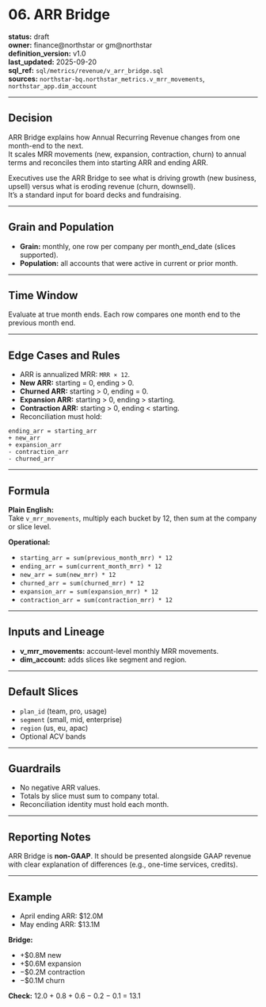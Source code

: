 # 06. ARR Bridge

**status:** draft  
**owner:** finance@northstar or gm@northstar  
**definition_version:** v1.0  
**last_updated:** 2025-09-20  
**sql_ref:** `sql/metrics/revenue/v_arr_bridge.sql`  
**sources:** `northstar-bq.northstar_metrics.v_mrr_movements`, `northstar_app.dim_account`

---

## Decision

ARR Bridge explains how Annual Recurring Revenue changes from one month-end to the next.  
It scales MRR movements (new, expansion, contraction, churn) to annual terms and reconciles them into starting ARR and ending ARR.

Executives use the ARR Bridge to see what is driving growth (new business, upsell) versus what is eroding revenue (churn, downsell).  
It’s a standard input for board decks and fundraising.

---

## Grain and Population

- **Grain:** monthly, one row per company per month_end_date (slices supported).  
- **Population:** all accounts that were active in current or prior month.  

---

## Time Window

Evaluate at true month ends. Each row compares one month end to the previous month end.  

---

## Edge Cases and Rules

- ARR is annualized MRR: `MRR × 12`.  
- **New ARR:** starting = 0, ending > 0.  
- **Churned ARR:** starting > 0, ending = 0.  
- **Expansion ARR:** starting > 0, ending > starting.  
- **Contraction ARR:** starting > 0, ending < starting.  
- Reconciliation must hold:

```text
ending_arr = starting_arr
+ new_arr
+ expansion_arr
- contraction_arr
- churned_arr
```

---

## Formula

**Plain English:**  
Take `v_mrr_movements`, multiply each bucket by 12, then sum at the company or slice level.  

**Operational:**  

- `starting_arr = sum(previous_month_mrr) * 12`  
- `ending_arr = sum(current_month_mrr) * 12`  
- `new_arr = sum(new_mrr) * 12`  
- `churned_arr = sum(churned_mrr) * 12`  
- `expansion_arr = sum(expansion_mrr) * 12`  
- `contraction_arr = sum(contraction_mrr) * 12`  

---

## Inputs and Lineage

- **v_mrr_movements:** account-level monthly MRR movements.  
- **dim_account:** adds slices like segment and region.  

---

## Default Slices

- `plan_id` (team, pro, usage)  
- `segment` (small, mid, enterprise)  
- `region` (us, eu, apac)  
- Optional ACV bands  

---

## Guardrails

- No negative ARR values.  
- Totals by slice must sum to company total.  
- Reconciliation identity must hold each month.  

---

## Reporting Notes

ARR Bridge is **non-GAAP**. It should be presented alongside GAAP revenue with clear explanation of differences (e.g., one-time services, credits).  

---

## Example

- April ending ARR: $12.0M  
- May ending ARR: $13.1M  

**Bridge:**  
- +$0.8M new  
- +$0.6M expansion  
- −$0.2M contraction  
- −$0.1M churn  

**Check:** 12.0 + 0.8 + 0.6 − 0.2 − 0.1 = 13.1
